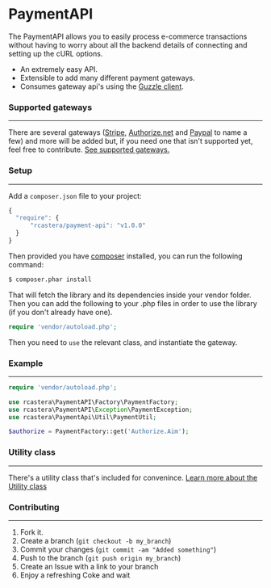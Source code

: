PaymentAPI
================

The PaymentAPI allows you to easily process e-commerce transactions without
having to worry about all the backend details of connecting and setting up
the cURL options.

- An extremely easy API.
- Extensible to add many different payment gateways.
- Consumes gateway api's using the [Guzzle client](http://guzzlephp.org/).

### Supported gateways
-----------------
There are several gateways ([Stripe](src/rcastera/PaymentAPI/Gateway/Types/Stripe/README.md), [Authorize.net](src/rcastera/PaymentAPI/Gateway/Types/Authorize/README.md) and [Paypal](src/rcastera/PaymentAPI/Gateway/Types/Paypal/README.md) to name a few) and more will be added but, if you need one that isn't supported yet, feel free to contribute.
[See supported gateways.](src/rcastera/PaymentAPI/Gateway/Types/README.md)

### Setup
-----------------
 Add a `composer.json` file to your project:

```javascript
{
  "require": {
      "rcastera/payment-api": "v1.0.0"
  }
}
```

Then provided you have [composer](http://getcomposer.org) installed, you can run the following command:

```bash
$ composer.phar install
```

That will fetch the library and its dependencies inside your vendor folder. Then you can add the following to your
.php files in order to use the library (if you don't already have one).

```php
require 'vendor/autoload.php';
```

Then you need to `use` the relevant class, and instantiate the gateway.

### Example
-----------------
```php
require 'vendor/autoload.php';

use rcastera\PaymentAPI\Factory\PaymentFactory;
use rcastera\PaymentAPI\Exception\PaymentException;
use rcastera\PaymentApi\Util\PaymentUtil;

$authorize = PaymentFactory::get('Authorize.Aim');

```

### Utility class
-----------------
There's a utility class that's included for convenince.
[Learn more about the Utility class](src/rcastera/PaymentAPI/Util/README.md)

### Contributing
-----------------
1. Fork it.
2. Create a branch (`git checkout -b my_branch`)
3. Commit your changes (`git commit -am "Added something"`)
4. Push to the branch (`git push origin my_branch`)
5. Create an Issue with a link to your branch
6. Enjoy a refreshing Coke and wait
